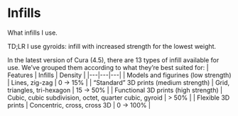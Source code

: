 # Infills

What infills I use.

TD;LR I use gyroids: infill with increased strength for the lowest weight.



In the latest version of Cura (4.5), there are 13 types of infill available for use. We’ve grouped them according to what they’re best suited for:
| Features | Infills | Density |
|---|---|---|
|   Models and figurines (low strength) | Lines, zig-zag | 0 -> 15% |
|    “Standard” 3D prints (medium strength) | Grid, triangles, tri-hexagon | 15 -> 50% |
|    Functional 3D prints (high strength) | Cubic, cubic subdivision, octet, quarter cubic, gyroid | > 50% |
|    Flexible 3D prints | Concentric, cross, cross 3D | 0 -> 100% |


